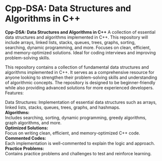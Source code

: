 # Cpp-DSA: Data Structures and Algorithms in C++
****Cpp-DSA: Data Structures and Algorithms in C++****
A collection of essential data structures and algorithms implemented in C++. This repository will include arrays, linked lists, stacks, queues, trees, graphs, sorting, searching, dynamic programming, and more. Focuses on clean, efficient, and memory-optimized solutions. Ideal for coding interviews and improving problem-solving skills.


This repository contains a collection of fundamental data structures and algorithms implemented in C++. It serves as a comprehensive resource for anyone looking to strengthen their problem-solving skills and understanding of algorithmic concepts. The repository is designed to be beginner-friendly while also providing advanced solutions for more experienced developers.
Features:

Data Structures: Implementation of essential data structures such as arrays, linked lists, stacks, queues, trees, graphs, and 
hashmaps.  
               **Algorithms:**  
               Includes searching, sorting, dynamic programming, greedy algorithms, graph algorithms, and more.  
               **Optimized Solutions:**  
               Focus on writing clean, efficient, and memory-optimized C++ code.  
               **Commented Codes:**  
               Each implementation is well-commented to explain the logic and approach.  
               **Practice Problems:**  
               Contains practice problems and challenges to test and reinforce learning.
